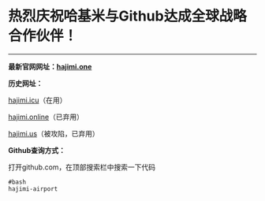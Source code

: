 # 热烈庆祝哈基米与Github达成全球战略合作伙伴！
---

**最新官网网址：[hajimi.one](https://a.hajimi.one/9133b12e70e844549e90c5f929b1ed6b/OGE5MzM2)**

**历史网址：**

[hajimi.icu](https://hajimi.icu/9133b12e70e844549e90c5f929b1ed6b/OGE5MzM2)（在用）

[hajimi.online](https://hajimi.one/9133b12e70e844549e90c5f929b1ed6b/OGE5MzM2)（已弃用）

[hajimi.us](https://hajimi.one/9133b12e70e844549e90c5f929b1ed6b/OGE5MzM2)（被攻陷，已弃用）

**Github查询方式：**

打开github.com，在顶部搜索栏中搜索一下代码

```
#bash
hajimi-airport
```
